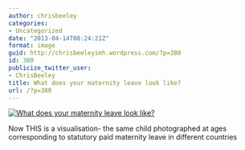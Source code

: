 ```yaml
---
author: chrisbeeley
categories:
- Uncategorized
date: "2013-04-14T08:24:21Z"
format: image
guid: http://chrisbeeleyimh.wordpress.com/?p=380
id: 380
publicize_twitter_user:
- ChrisBeeley
title: What does your maternity leave look like?
url: /?p=380
---
```


[![What does your maternity leave look like?](http://chrisbeeley.net/wp-content/uploads/2013/04/17998_588577684488055_1638250904_n.jpg)](http://evolutionaryparenting.com/)

Now THIS is a visualisation- the same child photographed at ages corresponding to statutory paid maternity leave in different countries